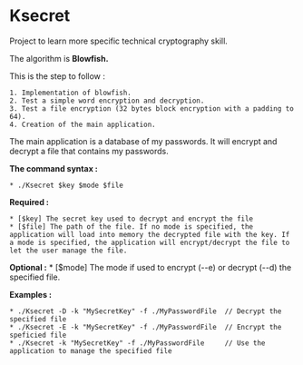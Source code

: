 Ksecret
=======

Project to learn more specific technical cryptography skill.

The algorithm is **Blowfish.**

This is the step to follow :

	1. Implementation of blowfish.
	2. Test a simple word encryption and decryption.
	3. Test a file encryption (32 bytes block encryption with a padding to 64).
	4. Creation of the main application.

The main application is a database of my passwords. It will encrypt and decrypt a file that contains my passwords. 

**The command syntax :**

	* ./Ksecret $key $mode $file

**Required :**

	* [$key] The secret key used to decrypt and encrypt the file
	* [$file] The path of the file. If no mode is specified, the application will load into memory the decrypted file with the key. If a mode is specified, the application will encrypt/decrypt the file to let the user manage the file. 

**Optional :**
	* [$mode] The mode if used to encrypt (--e) or decrypt (--d) the specified file.

**Examples :**

	* ./Ksecret -D -k "MySecretKey" -f ./MyPasswordFile  // Decrypt the specified file
	* ./Ksecret -E -k "MySecretKey" -f ./MyPasswordFile  // Encrypt the speficied file
	* ./Ksecret -k "MySecretKey" -f ./MyPasswordFile     // Use the application to manage the specified file
